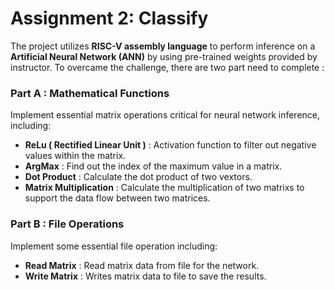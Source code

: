 # Assignment 2: Classify
 The project utilizes **RISC-V assembly language** to perform
 inference on a **Artificial Neural Network (ANN)** by using pre-trained weights provided by instructor. To overcame the challenge, there are two part need to complete :

 ### Part A : Mathematical Functions  
Implement essential matrix operations critical for neural network inference, including:  
+ **ReLu ( Rectified Linear Unit )** : Activation function to filter out negative values within the matrix.  
+ **ArgMax** : Find out the index of the maximum value in a matrix.
+ **Dot Product** : Calculate the dot product of two vextors.
+ **Matrix Multiplication** : Calculate the multiplication of two matrixs to support the data flow between two matrices.

 ### Part B : File Operations
 Implement some essential file operation including:  
 + **Read Matrix** : Read matrix data from file for the network.
 + **Write Matrix** : Writes matrix data to file to save the results.
        